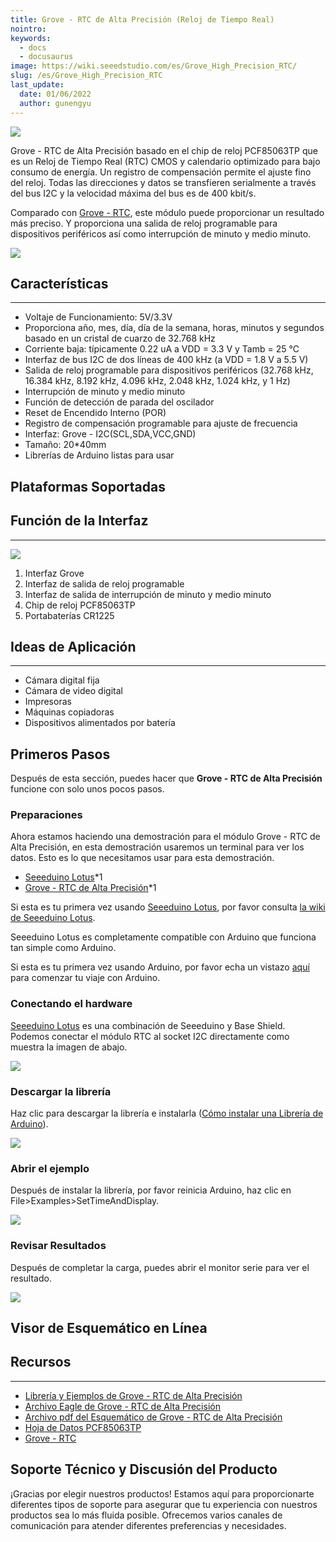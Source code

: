 ```yaml
---
title: Grove - RTC de Alta Precisión (Reloj de Tiempo Real)
nointro:
keywords:
  - docs
  - docusaurus
image: https://wiki.seeedstudio.com/es/Grove_High_Precision_RTC/
slug: /es/Grove_High_Precision_RTC
last_update:
  date: 01/06/2022
  author: gunengyu
---
```


![](https://files.seeedstudio.com/wiki/Grove-High_Precision_RTC/img/Grove-High_Precision_RTC.jpg)

Grove - RTC de Alta Precisión basado en el chip de reloj PCF85063TP que es un Reloj de Tiempo Real (RTC) CMOS y calendario optimizado para bajo consumo de energía. Un registro de compensación permite el ajuste fino del reloj. Todas las direcciones y datos se transfieren serialmente a través del bus I2C y la velocidad máxima del bus es de 400 kbit/s.

Comparado con [Grove - RTC](https://www.seeedstudio.com/Grove-RTC-p-758.html), este módulo puede proporcionar un resultado más preciso. Y proporciona una salida de reloj programable para dispositivos periféricos así como interrupción de minuto y medio minuto.

[![](https://files.seeedstudio.com/wiki/Seeed-WiKi/docs/images/300px-Get_One_Now_Banner-ragular.png)](https://www.seeedstudio.com/Grove-High-Precision-RTC-p-2741.html)

## Características

---

- Voltaje de Funcionamiento: 5V/3.3V
- Proporciona año, mes, día, día de la semana, horas, minutos y segundos basado en un cristal de cuarzo de 32.768 kHz
- Corriente baja: típicamente 0.22 uA a VDD = 3.3 V y Tamb = 25 ℃
- Interfaz de bus I2C de dos líneas de 400 kHz (a VDD = 1.8 V a 5.5 V)
- Salida de reloj programable para dispositivos periféricos (32.768 kHz, 16.384 kHz, 8.192 kHz, 4.096 kHz, 2.048 kHz, 1.024 kHz, y 1 Hz)
- Interrupción de minuto y medio minuto
- Función de detección de parada del oscilador
- Reset de Encendido Interno (POR)
- Registro de compensación programable para ajuste de frecuencia
- Interfaz: Grove - I2C(SCL,SDA,VCC,GND)
- Tamaño: 20*40mm
- Librerías de Arduino listas para usar

## Plataformas Soportadas

## Función de la Interfaz

---

![](https://files.seeedstudio.com/wiki/Grove-High_Precision_RTC/img/Interface.jpg)

1. Interfaz Grove
2. Interfaz de salida de reloj programable
3. Interfaz de salida de interrupción de minuto y medio minuto
4. Chip de reloj PCF85063TP
5. Portabaterías CR1225

## Ideas de Aplicación

---

- Cámara digital fija
- Cámara de video digital
- Impresoras
- Máquinas copiadoras
- Dispositivos alimentados por batería

## Primeros Pasos

Después de esta sección, puedes hacer que **Grove - RTC de Alta Precisión** funcione con solo unos pocos pasos.

### Preparaciones

Ahora estamos haciendo una demostración para el módulo Grove - RTC de Alta Precisión, en esta demostración usaremos un terminal para ver los datos. Esto es lo que necesitamos usar para esta demostración.

- [Seeeduino Lotus](https://www.seeedstudio.com/Seeeduino-Lotus-ATMega328-Board-with-Grove-Interface-p-1942.html)*1
- [Grove - RTC de Alta Precisión](https://www.seeedstudio.com/)*1

Si esta es tu primera vez usando [Seeeduino Lotus](https://www.seeedstudio.com/Seeeduino-Lotus-ATMega328-Board-with-Grove-Interface-p-1942.html), por favor consulta [la wiki de Seeeduino Lotus](https://wiki.seeedstudio.com/es/Seeeduino_Lotus/).

Seeeduino Lotus es completamente compatible con Arduino que funciona tan simple como Arduino.

Si esta es tu primera vez usando Arduino, por favor echa un vistazo [aquí](https://arduino.cc) para comenzar tu viaje con Arduino.

### Conectando el hardware

[Seeeduino Lotus](https://www.seeedstudio.com/Seeeduino-Lotus-ATMega328-Board-with-Grove-Interface-p-1942.html) es una combinación de Seeeduino y Base Shield. Podemos conectar el módulo RTC al socket I2C directamente como muestra la imagen de abajo.

![](https://files.seeedstudio.com/wiki/Grove-High_Precision_RTC/img/connect.jpg)

### Descargar la librería

Haz clic para descargar la librería e instalarla ([Cómo instalar una Librería de Arduino](https://wiki.seeedstudio.com/es/How_to_install_Arduino_Library/)).

[![](https://files.seeedstudio.com/wiki/Grove-High_Precision_RTC/img/library.png)](https://github.com/Seeed-Studio/Grove_High_Precision_RTC_PCF85063TP/archive/master.zip)

### Abrir el ejemplo

Después de instalar la librería, por favor reinicia Arduino, haz clic en File>Examples>SetTimeAndDisplay.

![](https://files.seeedstudio.com/wiki/Grove-High_Precision_RTC/img/demo2.jpg)

### Revisar Resultados

Después de completar la carga, puedes abrir el monitor serie para ver el resultado.

![](https://files.seeedstudio.com/wiki/Grove-High_Precision_RTC/img/result.jpg)

## Visor de Esquemático en Línea

<div className="altium-ecad-viewer" data-project-src="https://files.seeedstudio.com/wiki/Grove-High_Precision_RTC/res/sch_eagle.zip" style={{borderRadius: '0px 0px 4px 4px', height: 500, borderStyle: 'solid', borderWidth: 1, borderColor: 'rgb(241, 241, 241)', overflow: 'hidden', maxWidth: 1280, maxHeight: 700, boxSizing: 'border-box'}}>
</div>

## Recursos

---
- [Librería y Ejemplos de Grove - RTC de Alta Precisión](https://github.com/Seeed-Studio/Grove_High_Precision_RTC_PCF85063TP)
- [Archivo Eagle de Grove - RTC de Alta Precisión](https://files.seeedstudio.com/wiki/Grove-High_Precision_RTC/res/sch_eagle.zip)
- [Archivo pdf del Esquemático de Grove - RTC de Alta Precisión](https://files.seeedstudio.com/wiki/Grove-High_Precision_RTC/res/sch_pdf.pdf)
- [Hoja de Datos PCF85063TP](https://files.seeedstudio.com/wiki/Grove-High_Precision_RTC/res/PCF85063TP.pdf)
- [Grove - RTC](https://www.seeedstudio.com/Grove-RTC-p-758.html)

## Soporte Técnico y Discusión del Producto

¡Gracias por elegir nuestros productos! Estamos aquí para proporcionarte diferentes tipos de soporte para asegurar que tu experiencia con nuestros productos sea lo más fluida posible. Ofrecemos varios canales de comunicación para atender diferentes preferencias y necesidades.

<div class="button_tech_support_container">
<a href="https://forum.seeedstudio.com/" class="button_forum"></a> 
<a href="https://www.seeedstudio.com/contacts" class="button_email"></a>
</div>

<div class="button_tech_support_container">
<a href="https://discord.gg/eWkprNDMU7" class="button_discord"></a> 
<a href="https://github.com/Seeed-Studio/wiki-documents/discussions/69" class="button_discussion"></a>
</div>